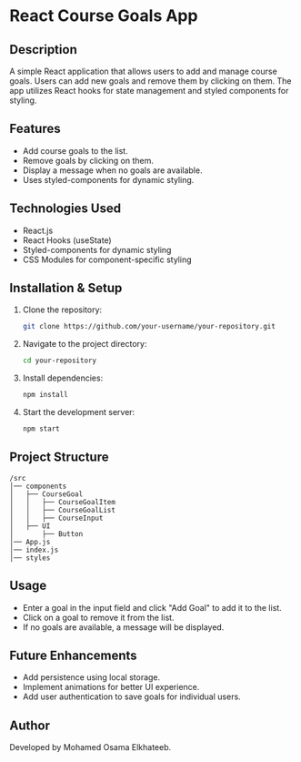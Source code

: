 # React Course Goals App

## Description

A simple React application that allows users to add and manage course goals. Users can add new goals and remove them by clicking on them. The app utilizes React hooks for state management and styled components for styling.

## Features

- Add course goals to the list.
- Remove goals by clicking on them.
- Display a message when no goals are available.
- Uses styled-components for dynamic styling.

## Technologies Used

- React.js
- React Hooks (useState)
- Styled-components for dynamic styling
- CSS Modules for component-specific styling

## Installation & Setup

1. Clone the repository:

   ```bash
   git clone https://github.com/your-username/your-repository.git
   ```

2. Navigate to the project directory:

   ```bash
   cd your-repository
   ```

3. Install dependencies:

   ```bash
   npm install
   ```

4. Start the development server:
   ```bash
   npm start
   ```

## Project Structure

```
/src
│── components
│   ├── CourseGoal
│   │   ├── CourseGoalItem
│   │   ├── CourseGoalList
│   │   ├── CourseInput
│   ├── UI
│       ├── Button
│── App.js
│── index.js
│── styles
```

## Usage

- Enter a goal in the input field and click "Add Goal" to add it to the list.
- Click on a goal to remove it from the list.
- If no goals are available, a message will be displayed.

## Future Enhancements

- Add persistence using local storage.
- Implement animations for better UI experience.
- Add user authentication to save goals for individual users.

## Author

Developed by Mohamed Osama Elkhateeb.
